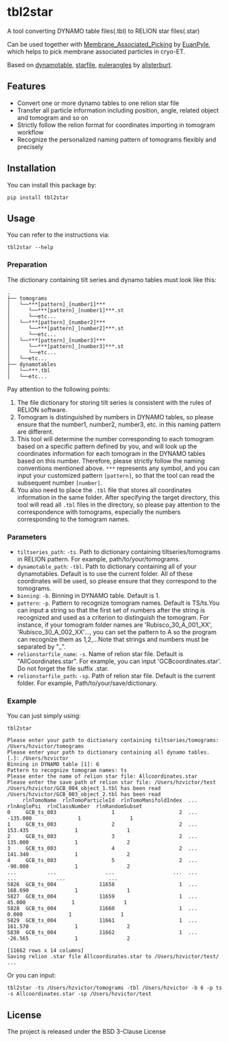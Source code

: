 # tbl2star



A tool converting DYNAMO table files(.tbl) to RELION star files(.star)



Can be used together with [Membrane_Associated_Picking](https://github.com/EuanPyle/Membrane_Associated_Picking) by [EuanPyle](https://github.com/EuanPyle), which helps to pick membrane associated particles in cryo-ET.



Based on [dynamotable](https://github.com/teamtomo/dynamotable), [starfile](https://github.com/teamtomo/starfile), [eulerangles](https://github.com/alisterburt/eulerangles) by [alisterburt](https://github.com/alisterburt).



## Features



- Convert one or more dynamo tables to one relion star file
- Transfer all particle information including position, angle, related object and tomogram and so on
- Strictly follow the relion format for coordinates importing in tomogram workflow
- Recognize the personalized naming pattern of tomograms flexibly and precisely



## Installation



You can install this package by:

```
pip install tbl2star
```



## Usage



You can refer to the instructions via:

```
tbl2star --help
```



### Preparation

The dictionary containing tilt series and dynamo tables must look like this:

```
.
├── tomograms
│   └──***[pattern]_[number1]***
│      └──***[pattern]_[number1]***.st
│      └──etc...
│   └──***[pattern]_[number2]***
│      └──***[pattern]_[number2]***.st
│      └──etc...
│   └──***[pattern]_[number3]***
│      └──***[pattern]_[number3]***.st
│      └──etc...
│   └──etc...
├── dynamotables
│   └──***.tbl
│   └──etc...
```

Pay attention to the following points:

1. The file dictionary for storing tilt series is consistent with the rules of RELION software.
2. Tomogram is distinguished by numbers in DYNAMO tables, so please ensure that the number1, number2, number3, etc. in this naming pattern are different.
3. This tool will determine the number corresponding to each tomogram based on a specific pattern defined by you, and will look up the coordinates information for each tomogram in the DYNAMO tables based on this number. Therefore, please strictly follow the naming conventions mentioned above. `***` represents any symbol, and you can input your customized pattern `[pattern]`, so that the tool can read the subsequent number `[number]`.
4. You also need to place the `.tbl` file that stores all coordinates information in the same folder. After specifying the target directory, this tool will read all `.tbl` files in the directory, so please pay attention to the correspondence with tomograms, especially the numbers corresponding to the tomogram names.



### Parameters

- `tiltseries_path`: `-ts`. Path to dictionary containing tiltseries/tomograms in RELION pattern. For example, path/to/your/tomograms.
- `dynamotable_path`: `-tbl`. Path to dictionary containing all of your dynamotables. Default is to use the current folder. All of these coordinates will be used, so please ensure that they correspond to the tomograms.
- `binning`: `-b`. Binning in DYNAMO table. Default is 1.
- `pattern`: `-p`. Pattern to recognize tomogram names. Default is TS/ts.You can input a string so that the first set of numbers after the string is recognized and used as a criterion to distinguish the tomogram. For instance, if your tomogram folder names are 'Rubisco_30_A_001_XX', 'Rubisco_30_A_002_XX'..., you can set the pattern to A so the program can recognize them as 1,2,...Note that strings and numbers must be separated by "_".
- `relionstarfile_name`: `-s`. Name of relion star file. Default is "AllCoordinates.star". For example, you can input 'GCBcoordinates.star'. Do not forget the file suffix .star.
- `relionstarfile_path`: `-sp`. Path of relion star file. Default is the current folder. For example, Path/to/your/save/dictionary.



### Example

You can just simply using:

```
tbl2star
```

```
Please enter your path to dictionary containing tiltseries/tomograms: /Users/hzvictor/tomograms
Please enter your path to dictionary containing all dynamo tables. [.]: /Users/hzvictor
Binning in DYNAMO table [1]: 6
Pattern to recognize tomogram names: ts
Please enter the name of relion star file: Allcoordinates.star
Please enter the save path of relion star file: /Users/hzvictor/test
/Users/hzvictor/GCB_004_object_1.tbl has been read
/Users/hzvictor/GCB_003_object_2.tbl has been read
     rlnTomoName  rlnTomoParticleId  rlnTomoManifoldIndex  ...  rlnAnglePsi  rlnClassNumber  rlnRandomSubset
0     GCB_ts_003                  1                     2  ...     -135.000               1                1
1     GCB_ts_003                  2                     2  ...      153.435               1                1
2     GCB_ts_003                  3                     2  ...      135.000               1                2
3     GCB_ts_003                  4                     2  ...      141.340               1                2
4     GCB_ts_003                  5                     2  ...      -90.000               1                2
...          ...                ...                   ...  ...          ...             ...              ...
5826  GCB_ts_004              11658                     1  ...      168.690               1                1
5827  GCB_ts_004              11659                     1  ...       45.000               1                1
5828  GCB_ts_004              11660                     1  ...        0.000               1                1
5829  GCB_ts_004              11661                     1  ...      161.570               1                2
5830  GCB_ts_004              11662                     1  ...      -26.565               1                2

[11662 rows x 14 columns]
Saving relion .star file Allcoordinates.star to /Users/hzvictor/test/ ...
```

Or you can input:

```
tbl2star -ts /Users/hzvictor/tomograms -tbl /Users/hzvictor -b 6 -p ts -s Allcoordinates.star -sp /Users/hzvictor/test
```



## License

The project is released under the BSD 3-Clause License
